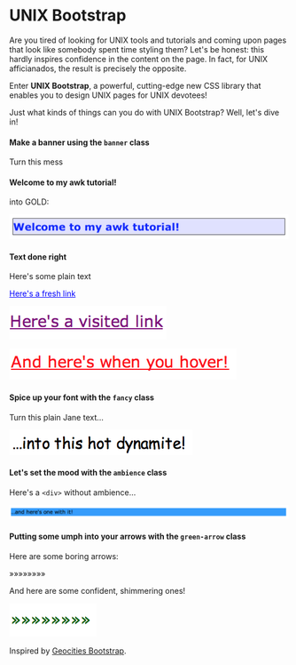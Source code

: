 UNIX Bootstrap
===

Are you tired of looking for UNIX tools and tutorials and coming upon pages that look like somebody spent time styling them? Let's be honest: this hardly inspires confidence in the content on the page. In fact, for UNIX afficianados, the result is precisely the opposite.

Enter **UNIX Bootstrap**, a powerful, cutting-edge new CSS library that enables you to design UNIX pages for UNIX devotees!

Just what kinds of things can you do with UNIX Bootstrap? Well, let's dive in!

#### Make a banner using the `banner` class

Turn this mess

<h4>Welcome to my awk tutorial!</h4>

into GOLD:

![](1.png)

#### Text done right

Here's some plain text  

<a href="#" style="color: blue">Here's a fresh link</a>

![](2.png)

![](3.png)

#### Spice up your font with the `fancy` class

Turn this plain Jane text…

![](4.png)

#### Let's set the mood with the `ambience` class

Here's a `<div>` without ambience…

![](5.png)

#### Putting some umph into your arrows with the `green-arrow` class

Here are some boring arrows:

»»»»»»»»

And here are some confident, shimmering ones!

![](6.png)

Inspired by [Geocities Bootstrap](http://divshot.github.io/geo-bootstrap/).